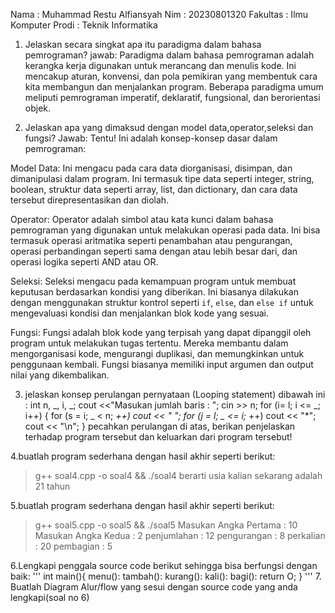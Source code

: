 Nama     : Muhammad Restu Alfiansyah
Nim      : 20230801320
Fakultas : Ilmu Komputer
Prodi    : Teknik Informatika

1. Jelaskan secara singkat apa itu paradigma dalam bahasa pemrograman?
jawab: Paradigma dalam bahasa pemrograman adalah kerangka kerja digunakan untuk merancang dan menulis kode. 
Ini mencakup aturan, konvensi, dan pola pemikiran yang membentuk cara kita membangun dan menjalankan program. 
Beberapa paradigma umum meliputi pemrograman imperatif, deklaratif, fungsional, dan berorientasi objek.

2. Jelaskan apa yang dimaksud dengan model data,operator,seleksi dan fungsi?
Jawab: Tentu! Ini adalah konsep-konsep dasar dalam pemrograman:

Model Data: Ini mengacu pada cara data diorganisasi, disimpan, dan dimanipulasi dalam program. 
Ini termasuk tipe data seperti integer, string, boolean, struktur data seperti array, list, dan dictionary, 
dan cara data tersebut direpresentasikan dan diolah.

Operator: Operator adalah simbol atau kata kunci dalam bahasa pemrograman yang digunakan untuk melakukan operasi pada data. 
Ini bisa termasuk operasi aritmatika seperti penambahan atau pengurangan, operasi perbandingan seperti sama dengan atau lebih besar 
dari, dan operasi logika seperti AND atau OR.

Seleksi: Seleksi mengacu pada kemampuan program untuk membuat keputusan berdasarkan kondisi yang diberikan. 
Ini biasanya dilakukan dengan menggunakan struktur kontrol seperti `if`, `else`, dan `else if` 
untuk mengevaluasi kondisi dan menjalankan blok kode yang sesuai.

Fungsi: Fungsi adalah blok kode yang terpisah yang dapat dipanggil oleh program untuk melakukan tugas tertentu. 
Mereka membantu dalam mengorganisasi kode, mengurangi duplikasi, dan memungkinkan untuk penggunaan kembali. 
Fungsi biasanya memiliki input argumen dan output nilai yang dikembalikan.

3. jelaskan konsep perulangan pernyataan (Looping statement) dibawah ini :
int n, _, i, _;
cout <<"Masukan jumlah baris : ";
cin >> n;
for (i= l; i <= _; i++) {
    for (s = i; _ < n; _++)
    cout << " ";
    for (j = l; _ <= i;_ ++)
    cout << "*";
    cout << "\n";
}
pecahkan perulangan di atas, berikan penjelaskan terhadap program tersebut dan keluarkan dari program tersebut!

4.buatlah program sederhana dengan hasil akhir seperti berikut:
> g++ soal4.cpp -o soal4 && ./soal4
berarti usia kalian sekarang adalah 21 tahun

5.buatlah program sederhana dengan hasil akhir seperti berikut:
> g++ soal5.cpp -o soal5 && ./soal5
Masukan Angka Pertama : 10
Masukan Angka Kedua   : 2
penjumlahan : 12
pengurangan : 8
perkalian   : 20
pembagian   : 5

6.Lengkapi penggala source code berikut sehingga bisa berfungsi dengan baik:
'''
int main(){
    menu():
    tambah():
    kurang():
    kali():
    bagi():
    return O;
}
'''
7. Buatlah Diagram Alur/flow yang sesui dengan source code yang anda lengkapi(soal no 6)